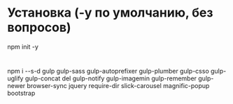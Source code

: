 # Установка (-y по умолчанию, без вопросов)
npm init -y
#
npm i --s-d gulp gulp-sass gulp-autoprefixer gulp-plumber gulp-csso gulp-uglify gulp-concat del gulp-notify gulp-imagemin gulp-remember gulp-newer browser-sync jquery require-dir slick-carousel magnific-popup bootstrap